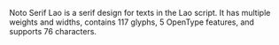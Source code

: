 Noto Serif Lao is a serif design for texts in the Lao script. It has multiple weights and widths, contains 117 glyphs, 5 OpenType features, and supports 76 characters.